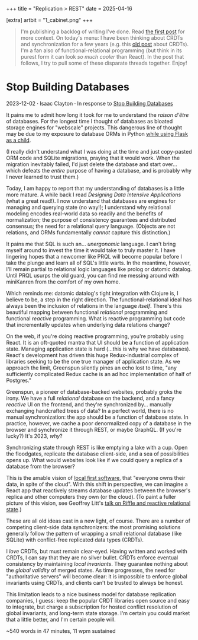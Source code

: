 +++
title = "Replication > REST"
date = 2025-04-16

[extra]
artbit = "1_cabinet.png"
+++

> I'm publishing a backlog of writing I've done. Read [the first post](/blog/writing) for more context. On today's menu: I have been thinking about CRDTs and synchronization for a few years (e.g. this [old post](/blog/backing-crdt-store) about CRDTs). I'm a fan also of functional-relational programming (but think in its purest form it can look *so much cooler* than React). In the post that follows, I try to pull some of these disparate threads together. Enjoy!

# Stop Building Databases

<p class="tag">
2023-12-02 · Isaac Clayton · In response to <a rel="noopener nofollow" target="_blank" href="https://sqlsync.dev/posts/stop-building-databases/">Stop Building Databases</a>

It pains me to admit how long it took for me to understand the *raison
d'être* of databases. For the longest time I thought of databases as
bloated storage engines for "webscale" projects. This dangerous line of
thought may be due to my exposure to database ORMs in Python
[while using Flask as a child](https://github.com/Tloru/NovelWrite).

(I really didn't understand what I was doing at the time and just
copy-pasted ORM code and SQLite migrations, praying that it would work.
When the migration inevitably failed, I'd just delete the database and
start over… which defeats the *entire* purpose of having a database, and
is probably why I never learned to trust them.)

Today, I am happy to report that my understanding of databases is a
little more mature. A while back I read *Designing Data Intensive Applications* (what a great read!). I now understand that
databases are engines for managing and querying state (no way!); I understand why relational modeling encodes real-world data so readily
and the benefits of normalization; the purpose of consistency guarantees and distributed
consensus; the need for a relational query language. (Objects are not
relations, and ORMs fundamentally *cannot* capture this distinction.)

It pains me that SQL is such an… *unergonomic* language. I can't bring
myself around to invest the time it would take to truly master it. I
have lingering hopes that a newcomer like PRQL will become popular
before I take the plunge and learn all of SQL's little warts. In the
meantime, however, I'll remain partial to relational logic languages
like prolog or datomic datalog. Until PRQL usurps the old guard, you can
find me messing around with miniKanren from the comfort of my own home.

Which reminds me: datomic datalog's tight integration with Clojure is, I
believe to be, a step in the right direction. The functional-relational
ideal has always been the inclusion of relations in the language
*itself*. There's this beautiful mapping between functional *relational*
programming and functional *reactive* programming. What is reactive
programming but code that incrementally updates when underlying data
relations change?

On the web, if you're doing reactive programming, you're probably using
React. It is an oft-quoted mantra that UI should be a function of
application state. Managing application state is hard (...this is why we
have databases). React's development has driven this huge
Redux-industrial complex of libraries seeking to be the one true manager of application state. As we
approach the limit, Greenspun silently pines an echo lost to time, "any
sufficiently complicated Redux cache is an ad hoc implementation of half
of Postgres."

Greenspun, a pioneer of database-backed websites, probably groks the
irony. We have a full *relational* database on the backend, and a fancy
*reactive* UI on the frontend, and they're synchronized by… manually
exchanging handcrafted trees of data? In a perfect world, there is no
manual synchronization: the app should be a function of database state.
In practice, however, we cache a poor denormalized copy of a database in
the browser and synchronize it through REST, or maybe GraphQL. (If you're
lucky?) It's 2023, *why*?

Synchronizing state through REST is like emptying a lake with a cup.
Open the floodgates, replicate the database client-side, and a sea of
possibilities opens up. What would websites look like if we could query
a replica of a database from the browser?

This is the amable vision of [local first software][local], that "everyone owns
their data, in spite of the cloud". With this shift in perspective, we
can imagine a React app that reactively streams database updates
between the browser's replica and other computers they own (or the cloud). (To paint a fuller
picture of this vision, see Geoffrey Litt's [talk on Riffle and reactive
relational state][litt].)

These are all old ideas cast in a new light, of course. There are a
number of competing client-side data synchronizers: the most promising
solutions generally follow the pattern of wrapping a small relational
database (like SQLite) with conflict-free replicated data types (CRDTs).

I *love* CRDTs, but must remain clear-eyed. Having written and worked
with CRDTs, I can say that they are no silver bullet. CRDTs enforce
eventual consistency by maintaining *local invariants*. They guarantee
nothing about the *global validity* of merged states. As time progresses,
the need for "authoritative servers" will become clear: it is impossible
to enforce global invariants using CRDTs, and clients can't be trusted
to always be honest.

This limitation leads to a nice business model for database replication
companies, I guess: keep the popular CRDT libraries open source and easy
to integrate, but charge a subscription for hosted conflict resolution
of global invariants, and long-term state storage. I'm certain you could market that a little better,
and I'm certain people will.

[stop]: https://sqlsync.dev/posts/stop-building-databases/

[local]: https://www.inkandswitch.com/local-first/

[litt]: https://www.youtube.com/watch?v=zjl7CpG9h3w

<p class="tag">~540 words in 47 minutes, 11 wpm sustained</p>
